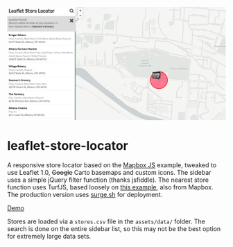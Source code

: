 ![](img.png)

# leaflet-store-locator
A responsive store locator based on the [Mapbox JS](https://www.mapbox.com/help/building-a-store-locator/) example, tweaked to use Leaflet 1.0, ~~Google~~ Carto basemaps and custom icons. The sidebar uses a simple jQuery filter function (thanks jsfiddle). The nearest store function uses TurfJS, based loosely on [this example](https://www.mapbox.com/blog/coffee-with-turf/), also from Mapbox. The production version uses [surge.sh](https://surge.sh) for deployment.

[Demo](https://reyemtm.github.io/leaflet-store-locator/demo.html)

Stores are loaded via a ``stores.csv`` file in the ``assets/data/`` folder. The search is done on the entire sidebar list, so this may not be the best option for extremely large data sets. 
